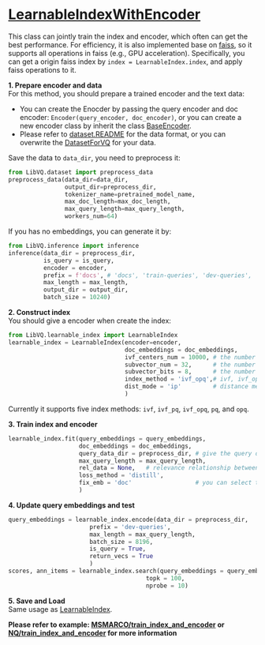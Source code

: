 #  [LearnableIndexWithEncoder](./LibVQ/learnable_index/learnable_index_with_encoder.py)   
This class can jointly train the index and encoder, which often can get the best performance. For efficiency, it is also implemented base on [faiss](https://github.com/facebookresearch/faiss), so it supports all operations in faiss (e.g., GPU acceleration). Specifically,
you can get a origin faiss index by `index = LearnableIndex.index`, and apply faiss operations to it.

**1. Prepare encoder and data**  
For this method, you should prepare a trained encoder and the text data:
- You can create the Enocder by passing the query encoder and doc encoder: `Encoder(query_encoder, doc_encoder)`, 
or you can create a new encoder class by inherit the class [BaseEncoder](./LibVQ/models/encoder.py).
- Please refer to [dataset.README](./LibVQ/dataset/README.md)
for the data format, or you can overwrite the [DatasetForVQ](./LibVQ/dataset/dataset.py) for your data.

Save the data to `data_dir`, you need to preprocess it:
```python
from LibVQ.dataset import preprocess_data
preprocess_data(data_dir=data_dir,
                output_dir=preprocess_dir,
                tokenizer_name=pretrained_model_name,
                max_doc_length=max_doc_length,
                max_query_length=max_query_length,
                workers_num=64)
```

If you has no embeddings, you can generate it by:
```python
from LibVQ.inference import inference
inference(data_dir = preprocess_dir,
          is_query = is_query,
          encoder = encoder,
          prefix = f'docs', # 'docs', 'train-queries', 'dev-queries', 'test-queries'
          max_length = max_length,
          output_dir = output_dir,
          batch_size = 10240)
```


**2.  Construct index**   
You should give a encoder when create the index:
```python
from LibVQ.learnable_index import LearnableIndex
learnable_index = LearnableIndex(encoder=encoder,
                                 doc_embeddings = doc_embeddings,
                                 ivf_centers_num = 10000, # the number of centers in ivf
                                 subvector_num = 32,      # the number of codebooks in pq
                                 subvector_bits = 8,      # the number of codewords (2^subvector_bits) in each codebook
                                 index_method = 'ivf_opq',# ivf, ivf_opq, ivf_pq, pq, opq
                                 dist_mode = 'ip'         # distance metric
                                 )
```
Currently it supports five index methods: `ivf`, `ivf_pq`, `ivf_opq`, `pq`, and `opq`.


**3.  Train index and encoder**  
```python
learnable_index.fit(query_embeddings = query_embeddings,
                    doc_embeddings = doc_embeddings,
                    query_data_dir = preprocess_dir, # give the query data when train query encoder
                    max_query_length = max_query_length,
                    rel_data = None,   # relevance relationship between query and doc; if set None, it will automatically generate the data for training
                    loss_method = 'distill',
                    fix_emb = 'doc'                  # you can select to fix the embeddings of query/doc or set None.
                    )
```


**4. Update query embeddings and test**  
```python
query_embeddings = learnable_index.encode(data_dir = preprocess_dir,            # update query embeddings
                       prefix = 'dev-queries',
                       max_length = max_query_length,
                       batch_size = 8196,
                       is_query = True,
                       return_vecs = True
                       )
scores, ann_items = learnable_index.search(query_embeddings = query_embeddings,
                                       topk = 100,
                                       nprobe = 10)
```

**5. Save and Load**  
Same usage as [LearnableIndex](./LearnableIndex.md).

**Please refer to example: [MSMARCO/train_index_and_encoder](examples/MSMARCO/learnable_index/train_index_and_encoder.py) or 
[NQ/train_index_and_encoder](examples/NQ/learnable_index/train_index_and_encoder.py) for more information**
